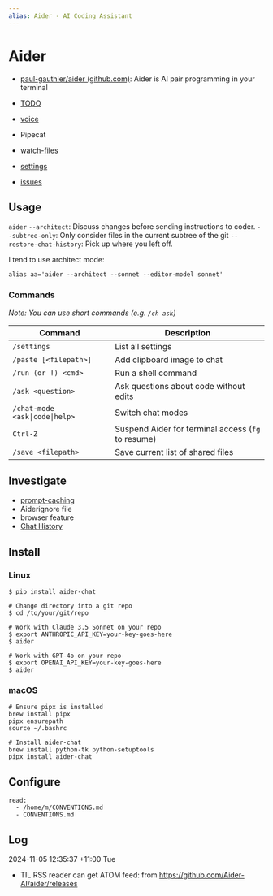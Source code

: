 ```yaml
---
alias: Aider - AI Coding Assistant
---
```

# Aider

- [paul-gauthier/aider (github.com)](https://github.com/paul-gauthier/aider): Aider is AI pair programming in your terminal

- [TODO](TODO.md)
- [voice](voice.md)
- Pipecat
- [watch-files](watch-files.md)
- [settings](settings.md)
- [issues](issues.md)

## Usage

`aider`
    `--architect`: Discuss changes before sending instructions to coder.
    `--subtree-only`: Only consider files in the current subtree of the git
    `--restore-chat-history`: Pick up where you left off.

I tend to use architect mode:

```shell
alias aa='aider --architect --sonnet --editor-model sonnet'
```

### Commands

*Note: You can use short commands (e.g. `/ch ask`)*

| Command                        | Description                                        |
| ------------------------------ | -------------------------------------------------- |
| `/settings`                    | List all settings                                  |
| `/paste [<filepath>]`          | Add clipboard image to chat                        |
| `/run (or !) <cmd>`            | Run a shell command                                |
| `/ask <question>`              | Ask questions about code without edits             |
| `/chat-mode <ask\|code\|help>` | Switch chat modes                                  |
| `Ctrl-Z`                       | Suspend Aider for terminal access (`fg` to resume) |
| `/save <filepath>`             | Save current list of shared files<br>              |

## Investigate

- [prompt-caching](prompt-caching.md)
- Aiderignore file
- browser feature
- [Chat History](Chat%20History.md)

## Install


### Linux

```shell
$ pip install aider-chat

# Change directory into a git repo
$ cd /to/your/git/repo

# Work with Claude 3.5 Sonnet on your repo
$ export ANTHROPIC_API_KEY=your-key-goes-here
$ aider

# Work with GPT-4o on your repo
$ export OPENAI_API_KEY=your-key-goes-here
$ aider 
```

### macOS

```shell
# Ensure pipx is installed
brew install pipx
pipx ensurepath
source ~/.bashrc

# Install aider-chat
brew install python-tk python-setuptools
pipx install aider-chat
```

## Configure

```shell
read:
  - /home/m/CONVENTIONS.md
  - CONVENTIONS.md
```


## Log

2024-11-05 12:35:37 +11:00 Tue

- TIL RSS reader can get ATOM feed: from https://github.com/Aider-AI/aider/releases
